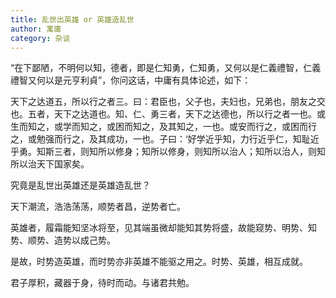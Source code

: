 ```yaml
---
title: 乱世出英雄 or 英雄造乱世
author: 寓庸
category: 杂谈
---
```

“在下鄙陋，不明何以知，德者，即是仁知勇，仁知勇，又何以是仁義禮智，仁義禮智又何以是元亨利貞”，你问这话，中庸有具体论述，如下：

天下之达道五，所以行之者三。曰：君臣也，父子也，夫妇也，兄弟也，朋友之交也。五者，天下之达道也。知、仁、勇三者，天下之达德也，所以行之者一也。或生而知之，或学而知之，或困而知之，及其知之，一也。或安而行之，或困而行之，或勉强而行之，及其成功，一也。子曰：‘好学近乎知，力行近乎仁，知耻近乎勇。知斯三者，则知所以修身；知所以修身，则知所以治人；知所以治人，则知所以治天下国家矣。

究竟是乱世出英雄还是英雄造乱世？

 天下潮流，浩浩荡荡，顺势者昌，逆势者亡。

英雄者，履霜能知坚冰将至，见其端虽微却能知其势将盛，故能窥势、明势、知势、顺势、造势以成己势。

是故，时势造英雄，而时势亦非英雄不能驱之用之。时势、英雄，相互成就。

君子厚积，藏器于身，待时而动。与诸君共勉。